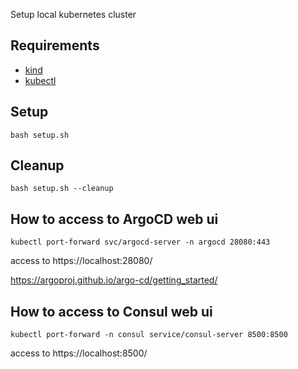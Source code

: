 Setup local kubernetes cluster

## Requirements

- [kind](https://github.com/kubernetes-sigs/kind)
- [kubectl](https://kubernetes.io/docs/tasks/tools/install-kubectl/)

## Setup

```
bash setup.sh
```

## Cleanup

```
bash setup.sh --cleanup
```

## How to access to ArgoCD web ui

```
kubectl port-forward svc/argocd-server -n argocd 28080:443
```

access to https://localhost:28080/

https://argoproj.github.io/argo-cd/getting_started/

## How to access to Consul web ui

```
kubectl port-forward -n consul service/consul-server 8500:8500
```

access to https://localhost:8500/

